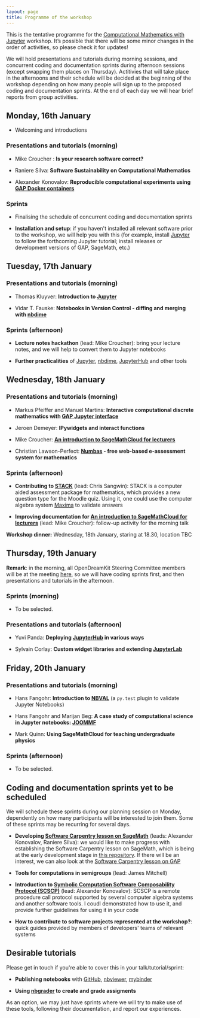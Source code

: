 ```yaml
---
layout: page
title: Programme of the workshop
---
```


This is the tentative programme for the 
[Computational Mathematics with Jupyter](http://opendreamkit.org/meetings/2017-01-16-ICMS/) workshop.
It’s possible that there will be some minor changes in the order of activities, so please check it
for updates!

We will hold presentations and tutorials during morning sessions, and
concurrent coding and documentation sprints during afternoon sessions
(except swapping them places on Thursday). Actitivies that will take 
place in the afternoons and their schedule will be decided at the 
beginning of the workshop depending on how many people will sign up 
to the proposed coding and documentation sprints. At the end of 
each day we will hear brief reports from group activities.

## Monday, 16th January

* Welcoming and introductions

### Presentations and tutorials (morning)

* Mike Croucher : **Is your research software correct?**

* Raniere Silva: **Software Sustainability on Computational Mathematics**

* Alexander Konovalov: **Reproducible computational experiments 
using [GAP Docker containers](https://hub.docker.com/u/gapsystem/)**

### Sprints 

* Finalising the schedule of concurrent coding and documentation sprints

* **Installation and setup**: if you haven't installed all relevant software
prior to the workshop, we will help you with this (for example, install 
[Jupyter](http://jupyter.org/) to follow the forthcoming Jupyter tutorial;
install releases or development versions of GAP, SageMath, etc.)


## Tuesday, 17th January

### Presentations and tutorials (morning)

* Thomas Kluyver: **Introduction to [Jupyter](http://jupyter.org/)**

* Vidar T. Fauske: **Notebooks in Version Control - diffing and merging with [nbdime](https://github.com/jupyter/nbdime)**

### Sprints (afternoon)

* **Lecture notes hackathon** (lead: Mike Croucher): bring your lecture notes,
and we will help to convert them to Jupyter notebooks

* **Further practicalities** of [Jupyter](http://jupyter.org/), 
[nbdime](https://github.com/jupyter/nbdime),
[JupyterHub](https://github.com/jupyterhub/jupyterhub) and other tools


## Wednesday, 18th January

### Presentations and tutorials (morning)

* Markus Pfeiffer and Manuel Martins: **Interactive computational discrete mathematics 
with [GAP Jupyter interface](https://github.com/gap-packages/jupyter-gap)**

* Jeroen Demeyer: **IPywidgets and interact functions**

* Mike Croucher: **[An introduction to SageMathCloud for lecturers](https://github.com/mikecroucher/SMC_tutorial)**

* Christian Lawson-Perfect: **[Numbas](http://www.numbas.org.uk/) - free web-based e-assessment system for mathematics**

### Sprints (afternoon)

* **Contributing to [STACK](https://moodle.org/plugins/qtype_stack)** (lead: Chris Sangwin):
STACK is a computer aided assessment package for mathematics, which provides a 
new question type for the Moodle quiz. Using it, one could use the computer 
algebra system [Maxima](http://maxima.sourceforge.net/) to validate answers

* **Improving documentation for [An introduction to SageMathCloud for lecturers](https://github.com/mikecroucher/SMC_tutorial)**
(lead: Mike Croucher): follow-up activity for the morning talk

**Workshop dinner:** Wednesday, 18th January, staring at 18.30, location TBC

## Thursday, 19th January

**Remark**: in the morning, all OpenDreamKit Steering Committee members will be 
at the meeting [here](http://opendreamkit.org/2017/01/19/EdinburghSteeringCommittee/),
so we will have coding sprints first, and then presentations and tutorials in 
the afternoon.

### Sprints (morning)

* To be selected.

### Presentations and tutorials (afternoon)

* Yuvi Panda: **Deploying [JupyterHub](https://github.com/jupyterhub/jupyterhub) in various ways**

* Sylvain Corlay: **Custom widget libraries and extending [JupyterLab](https://github.com/jupyterlab/jupyterlab)**


## Friday, 20th January

### Presentations and tutorials (morning)

* Hans Fangohr: **Introduction to [NBVAL](https://github.com/computationalmodelling/nbval)** (a `py.test` plugin to validate Jupyter Notebooks)

* Hans Fangohr and Marijan Beg: **A case study of computational science in Jupyter notebooks: [JOOMMF](https://joommf.github.io)**

* Mark Quinn: **Using SageMathCloud for teaching undergraduate physics**

### Sprints (afternoon)

* To be selected.


## Coding and documentation sprints yet to be scheduled

We will schedule these sprints during our planning session on Monday, 
dependently on how many participants will be interested to join them.
Some of these sprints may be recurring for several days.

* **Developing [Software Carpentry lesson on SageMath](http://alex-konovalov.github.io/sage-lesson/)**
(leads: Alexander Konovalov, Raniere Silva): we would like to make progress with establishing
the Software Carpentry lesson on SageMath, which is being at the early development stage in 
[this repository](https://github.com/alex-konovalov/sage-lesson). If there will be an interest,
we can also look at the [Software Carpentry lesson on GAP](http://alex-konovalov.github.io/gap-lesson/)

* **Tools for computations in semigroups** (lead: James Mitchell)

* **Introduction to [Symbolic Computation Software Composability Protocol (SCSCP)](http://www.symbolic-computing.org/scscp)**
(lead: Alexander Konovalov): SCSCP is a remote procedure call protocol
supported by several computer algebra systems and another software tools.
I coudl demonstrated how to use it, and provide further guidelines for using
it in your code

* **How to contribute to software projects represented at the workshop?**: quick guides
provided by members of developers' teams of relevant systems

## Desirable tutorials

Please get in touch if you're able to cover this in your talk/tutorial/sprint:

- **Publishing notebooks** with [GitHub](https://github.com/blog/1995-github-jupyter-notebooks-3), 
[nbviewer](https://nbviewer.jupyter.org/), [mybinder](http://mybinder.org/)

- **Using [nbgrader](http://nbgrader.readthedocs.io/en/stable/) to create and grade assigments**

As an option, we may just have sprints where we will try to make use of these
tools, following their documentation, and report our experiences.


